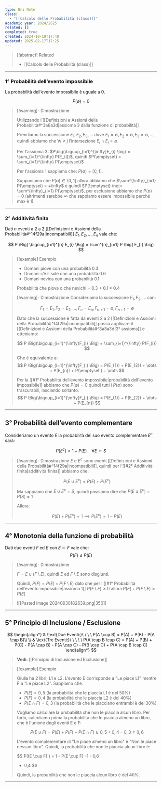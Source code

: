 ```yaml
---
type: Uni Note
class:
  - "[[Calcolo delle Probabilità (class)]]"
academic year: 2024/2025
related: []
completed: true
created: 2024-10-10T17:48
updated: 2025-02-17T17:25
---
```

>[!abstract] Related
>- [[Calcolo delle Probabilità (class)]]

---
### 1° Probabilità dell’evento impossibile

La probabilità dell’evento impossibile è uguale a 0.

$$
P(\emptyset ) = 0
$$

>[!warning]- Dimostrazione
>
>Utilizzando l’[[Definizioni e Assiomi della Probabilità#^3a8a3d|assioma 3 dalla funzione di probabilità]] 
>
>Prendiamo la successione $E_{1}​,E_{2}​,E_{3}​,...$ dove $E_{1} ​= \emptyset , E_{2}​ = \emptyset , E_{3}​ = \emptyset,...,$ quindi abbiamo che $\forall i \not= j$ l’intersezione $E_{i} \cap E_{j} = \emptyset$.
>
>Per l'assioma 3: $P\big(\bigcup_{i=1}^{\infty}E_{i} \big) = \sum_{i=1}^{\infty} P(E_{i})$, quindi $P(\emptyset) = \sum_{i=1}^{\infty} P(\emptyset)$ 
>
>Per l'assioma 1 sappiamo che: $P(\emptyset) = [0,1]$.
>
>Supponiamo che $P(\emptyset) \in (0,1]$ allora abbiamo che $\sum^{\infty}_{i=1}​P(\emptyset) = +\infty$ e quindi $P(\emptyset) \not= \sum^{\infty}_{i=1} ​P(\emptyset)$, per esclusione abbiamo che $P(\emptyset) = 0$ (altrimenti sarebbe $\infty$ che sappiamo essere impossibile perché max è 1)

---
### 2° Additività finita

Dati $n$ eventi a 2 a 2 [[Definizioni e Assiomi della Probabilità#^14f29a|incompatibili]] $E_{1}, E_{2}, \dots, E_{n}$ vale che:

$$
P \Big(   \bigcup_{i=1}^{n} E_{i} \Big) = \sum^{n}_{i=1} P \big( E_{i} \big)
$$

>[!example] Esempio
>- Domani piove con una probabilità 0.3
>- Domani c’è il sole con una probabilità 0.6
>- Domani nevica con una probabilità 0.1 
>
>Probabilità che piova o che nevichi = 0.3 + 0.1 = 0.4

>[!warning]- Dimostrazione
>Consideriamo la successione $F_{1}, F_{2}, \dots$ con: 
>
>$$
>F_{1} = E_{1}, F_{2} = E_{2}, \dots , F_{n}=E_{n}, F_{n+1} = \emptyset, F_{n+1} = \emptyset 
>$$
>
>Dato che la successione è fatta da eventi 2 a 2 [[Definizioni e Assiomi della Probabilità#^14f29a|incompatibili]] posso applicare il [[Definizioni e Assiomi della Probabilità#^3a8a3d|3° assioma]] e otteniamo:
>
>$$
>P \Big(\bigcup_{i=1}^{\infty}F_{i} \Big) = \sum_{i=1}^{\infty} P(F_{i})
>$$
>
>Che è equivalente a:
>$$
>P \Big(\bigcup_{i=1}^{\infty}F_{i} \Big) = P(E_{1}) + P(E_{2}) + \dots + P(E_{n}) + P(\emptyset ) + \dots 
>$$
>
>Per la [[#1° Probabilità dell’evento impossibile|probabilità dell'evento impossibile]] abbiamo che $P(\emptyset) = 0$ quindi tutti i $P(\emptyset)$ sono trascurabili, lasciando soltanto:
>$$
>P \Big(\bigcup_{i=1}^{\infty}F_{i} \Big) = P(E_{1}) + P(E_{2}) + \dots + P(E_{n})
>$$

---
## 3° Probabilità dell’evento complementare

Consideriamo un evento $E$ la probabilità del suo evento complementare $E^{c}$ sarà:

$$
P(E^{c}) = 1 - P(E) \ \ \ \ \forall E \subset S 
$$

>[!warning]- Dimostrazione
>$E$ e $E^{c}$ sono eventi [[Definizioni e Assiomi della Probabilità#^14f29a|incompatibili]], quindi per l’[[#2° Additività finita|additività finita]] abbiamo che:
>
>$$
>P \big( E \cup E^{c} \big) = P(E) + P(E^{c})
>$$
>
>Ma sappiamo che $E \cup E^{c} = S$, quindi possiamo dire che $P \big( E \cup E^{c} \big) = P(S) = 1$
>
>Allora:
>
>$$
>P(E) + P(E^{c}) = 1 \implies P(E^{c}) = 1 - P(E)
>$$

---
## 4° Monotonia della funzione di probabilità

Dati due eventi $F$ ed $E$ con $E \subset F$  vale che:
$$
P(F) \leq P(E)
$$


>[!warning]- Dimostrazione
>
>$F = E \cup (F \setminus E)$, quindi $E$ ed $F\setminus E$ sono disgiunti.
>
>Quindi, $P(F) = P(E) + P(F\setminus E)$ dato che per l’[[#1° Probabilità dell’evento impossibile|assioma 1]] $P(F\setminus E) \geq 0$ allora $P(E) + P(F \setminus E)\geq P(E)$
>
>![[Pasted image 20240930182639.png|350]]

---
## 5° Principio di Inclusione / Esclusione

$$
\begin{align*}
& \text{Due Eventi:}\ \ \ \ P(A \cup B) = P(A) + P(B) - P(A \cap B)\\ \\
& \text{Tre Eventi:}\ \ \ \ \ P(A \cup B \cup  C) = P(A) + P(B) + P(C) - P(A \cap B) - P(A \cap C) - P(B \cap C) + P(A \cap B \cap C)
\end{align*}
$$

>**Vedi:** [[Principio di Inclusione ed Esclusione]]

>[!example] Esempio
>
>Giulia ha 2 libri, L1 e L2. L'evento E corrisponde a "Le piace L1" mentre F a "Le piace L2". Sappiamo che:
>- $P(E) = 0,5$ (la probabilità che le piaccia L1 è del 50%)
>- $P(F) = 0,4$ (la probabilità che le piaccia L2 è del 40%)
>- $P(E \cap F) = 0,3$ (la probabilità che le piacciano entrambi è del 30%)
>
>Vogliamo calcolare la probabilità che non le piaccia alcun libro. Per farlo, calcoliamo prima la probabilità che le piaccia almeno un libro, che è l'unione degli eventi E e F:
>
>$$
>P(E \cup F) = P(E) + P(F) - P(E \cap F)
>\geq 0,5 + 0,4 - 0,3
>\geq 0,6
>$$
>
>L'evento complementare di "Le piace almeno un libro" è "Non le piace nessun libro". Quindi, la probabilità che non le piaccia alcun libro è:
>
>$$
>P((E \cup F)') = 1 - P(E \cup F)
> -1 - 0,6
> - 0,4
>$$
>
>Quindi, la probabilità che non le piaccia alcun libro è del 40%.

---
